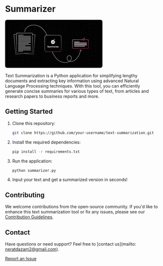 # Summarizer
![Text summarizer Logo](Text_summarization.jpeg)

Text Summarization is a Python application for simplifying lengthy documents and extracting key information using advanced Natural Language Processing techniques. With this tool, you can efficiently generate concise summaries for various types of text, from articles and research papers to business reports and more.


## Getting Started

1. Clone this repository:
   ```bash
   git clone https://github.com/your-username/text-summarization.git
   ```

2. Install the required dependencies:
   ```bash
   pip install -r requirements.txt
   ```

3. Run the application:
   ```bash
   python summarizer.py
   ```

4. Input your text and get a summarized version in seconds!


## Contributing

We welcome contributions from the open-source community. If you'd like to enhance this text summarization tool or fix any issues, please see our [Contribution Guidelines](CONTRIBUTING.md).


## Contact

Have questions or need support? Feel free to [contact us](mailto: neratdazam2@gmail.com).


[Report an Issue](https://github.com/Elilora/text-summarization/issues)
